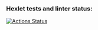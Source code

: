 ### Hexlet tests and linter status:
[![Actions Status](https://github.com/Zyabridos/js-oop-project-62/actions/workflows/hexlet-check.yml/badge.svg)](https://github.com/Zyabridos/js-oop-project-62/actions)